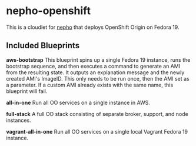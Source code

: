nepho-openshift
===============

This is a cloudlet for [nepho](http://github.com/huit/nepho) that deploys OpenShift Origin on Fedora 19.

Included Blueprints
-------------------
**aws-bootstrap**
This blueprint spins up a single Fedora 19 instance, runs the bootstrap sequence, and then executes a command to generate an AMI from the resulting state.  It outputs an explanation message and the newly created AMI's ImageID. This only needs to be run once, then the AMI set as a parameter. If a custom AMI already exists with the same name, this blueprint will fail.

**all-in-one**
Run all OO services on a single instance in AWS.

**full-stack**
A full OO stack consisting of separate broker, support, and node instances.

**vagrant-all-in-one**
Run all OO services on a single local Vagrant Fedora 19 instance.
